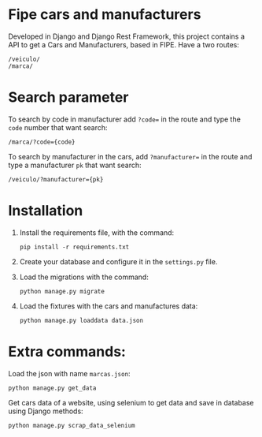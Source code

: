 # Fipe cars and manufacturers



Developed in Django and Django Rest Framework, this project contains a API to get a Cars and Manufacturers, based in FIPE. Have a two routes:

    /veiculo/    
    /marca/    

# Search parameter

To search by code in manufacturer add `?code=` in the route and type the `code` number that want search:

    /marca/?code={code}

To search by manufacturer in the cars, add  `?manufacturer=` in the route and type a manufacturer `pk` that want search:

    /veiculo/?manufacturer={pk}

# Installation
1.  Install the requirements file, with the command:

    ```pip install -r requirements.txt```

2.  Create your database and configure it in the `settings.py`  file.

2.  Load the migrations with the command:

    ```python manage.py migrate```

3.  Load the fixtures with the cars and manufactures data:

    ```python manage.py loaddata data.json```

# Extra commands:

Load the json with name `marcas.json`:

```python manage.py get_data```

    
Get cars data of a website, using selenium to get data and save in database using Django methods:

```python manage.py scrap_data_selenium```
